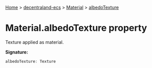 [Home](./index) &gt; [decentraland-ecs](./decentraland-ecs.md) &gt; [Material](./decentraland-ecs.material.md) &gt; [albedoTexture](./decentraland-ecs.material.albedotexture.md)

# Material.albedoTexture property

Texture applied as material.

**Signature:**
```javascript
albedoTexture: Texture
```
